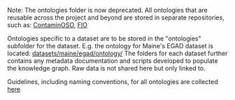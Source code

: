 Note: The ontologies folder is now deprecated. All ontologies that are reusable across the project and beyond are stored in separate repositories, such as:
[ContaminOSO](https://github.com/SAWGraph/contaminoso), 
[FIO](https://github.com/SAWGraph/fio)

Ontologies specific to a dataset are to be stored in the "ontologies" subfolder for the dataset. E.g. the ontology for Maine's EGAD dataset is located: [datasets/maine/egad/ontology/](datasets/maine/egad/ontology/)
The folders for each dataset further contains any metadata documentation and scripts developed to populate the knowledge graph. Raw data is not shared here but only linked to.

Guidelines, including naming conventions, for all ontologies are collected [here](contributing-guidelines.txt)
